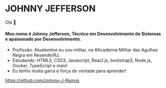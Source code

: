 <h1>JOHNNY JEFFERSON</h1> 
Olá 👋


<h4>Meu nome é Johnny Jefferson, Técnico em Desenvolvimento de Sistemas e apaixonado por Desenvolvimento.</h4>

- Profissão: Atualemtne eu sou militar, na #Academia Militar das Agulhas Negra em Resende/RJ,
- Estudando: HTML5, CSS3, Javascript, React.js, bootstrap5, Node.js, Docker, TypeScript e mais!
- Eu tenho muita garra e força de vontade para aprender! 

https://github.com/Johnny-J-Ramos
